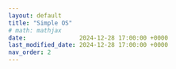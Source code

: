 ```yaml
---
layout: default
title: "Simple OS"
# math: mathjax
date:               2024-12-28 17:00:00 +0000
last_modified_date: 2024-12-28 17:00:00 +0000
nav_order: 2
---
```


<!-- # Simple OS
Une série de billets qui explique comment écrire son propre OS 32 bits à partir de rien.  -->